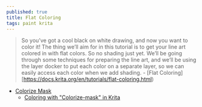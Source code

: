 ```yaml
---
published: true
title: Flat Coloring
tags: paint krita
---
```

> So you’ve got a cool black on white drawing, and now you want to color it! The thing we’ll aim for in this tutorial is to get your line art colored in with flat colors. So no shading just yet. We’ll be going through some techniques for preparing the line art, and we’ll be using the layer docker to put each color on a separate layer, so we can easily access each color when we add shading. - [Flat Coloring][https://docs.krita.org/en/tutorials/flat-coloring.html)

- [Colorize Mask](https://docs.krita.org/en/tutorials/common_workflows.html#colorize-mask)
	- [Coloring with "Colorize-mask" in Krita](https://www.youtube.com/watch?v=HQdx6H9BIGs)